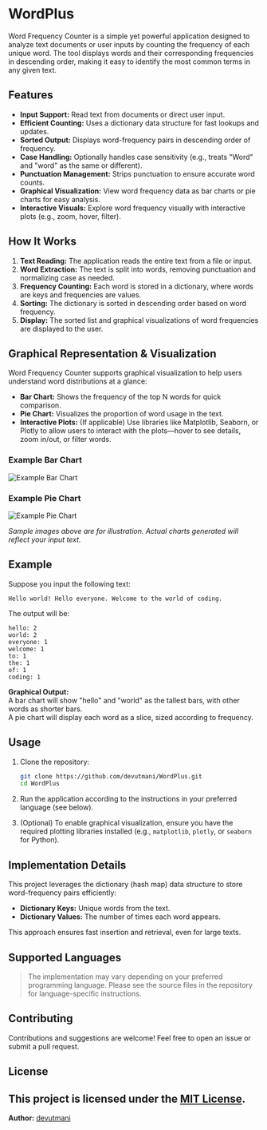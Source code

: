 # WordPlus

Word Frequency Counter is a simple yet powerful application designed to analyze text documents or user inputs by counting the frequency of each unique word. The tool displays words and their corresponding frequencies in descending order, making it easy to identify the most common terms in any given text.

## Features

- **Input Support:** Read text from documents or direct user input.
- **Efficient Counting:** Uses a dictionary data structure for fast lookups and updates.
- **Sorted Output:** Displays word-frequency pairs in descending order of frequency.
- **Case Handling:** Optionally handles case sensitivity (e.g., treats "Word" and "word" as the same or different).
- **Punctuation Management:** Strips punctuation to ensure accurate word counts.
- **Graphical Visualization:** View word frequency data as bar charts or pie charts for easy analysis.
- **Interactive Visuals:** Explore word frequency visually with interactive plots (e.g., zoom, hover, filter).

## How It Works

1. **Text Reading:** The application reads the entire text from a file or input.
2. **Word Extraction:** The text is split into words, removing punctuation and normalizing case as needed.
3. **Frequency Counting:** Each word is stored in a dictionary, where words are keys and frequencies are values.
4. **Sorting:** The dictionary is sorted in descending order based on word frequency.
5. **Display:** The sorted list and graphical visualizations of word frequencies are displayed to the user.

## Graphical Representation & Visualization

Word Frequency Counter supports graphical visualization to help users understand word distributions at a glance:

- **Bar Chart:** Shows the frequency of the top N words for quick comparison.
- **Pie Chart:** Visualizes the proportion of word usage in the text.
- **Interactive Plots:** (If applicable) Use libraries like Matplotlib, Seaborn, or Plotly to allow users to interact with the plots—hover to see details, zoom in/out, or filter words.

### Example Bar Chart

![Example Bar Chart](assets/bar_chart_example.png)

### Example Pie Chart

![Example Pie Chart](assets/pie_chart_example.png)

*Sample images above are for illustration. Actual charts generated will reflect your input text.*

## Example

Suppose you input the following text:
```
Hello world! Hello everyone. Welcome to the world of coding.
```
The output will be:
```
hello: 2
world: 2
everyone: 1
welcome: 1
to: 1
the: 1
of: 1
coding: 1
```
**Graphical Output:**  
A bar chart will show "hello" and "world" as the tallest bars, with other words as shorter bars.  
A pie chart will display each word as a slice, sized according to frequency.

## Usage

1. Clone the repository:
   ```sh
   git clone https://github.com/devutmani/WordPlus.git
   cd WordPlus
   ```

2. Run the application according to the instructions in your preferred language (see below).

3. (Optional) To enable graphical visualization, ensure you have the required plotting libraries installed (e.g., `matplotlib`, `plotly`, or `seaborn` for Python).

## Implementation Details

This project leverages the dictionary (hash map) data structure to store word-frequency pairs efficiently:
- **Dictionary Keys:** Unique words from the text.
- **Dictionary Values:** The number of times each word appears.

This approach ensures fast insertion and retrieval, even for large texts.

## Supported Languages

> The implementation may vary depending on your preferred programming language. Please see the source files in the repository for language-specific instructions.

## Contributing

Contributions and suggestions are welcome! Feel free to open an issue or submit a pull request.

## License

This project is licensed under the [MIT License](LICENSE).
---

**Author:** [devutmani](https://github.com/devutmani)
